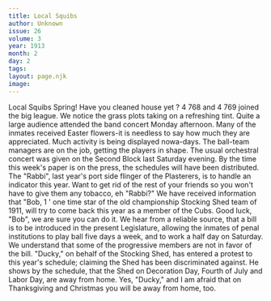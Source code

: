 ```yaml
---
title: Local Squibs
author: Unknown
issue: 26
volume: 3
year: 1913
month: 2
day: 2
tags:
layout: page.njk
image:
---
```

Local Squibs      Spring!   Have you cleaned house yet ?   4 768 and 4 769 joined the big league.   We notice the grass plots taking on a refreshing tint.   Quite a large audience attended the band concert Monday afternoon.   Many of the inmates received Easter flowers-it is needless to say how much they are appreciated.   Much activity is being displayed nowa-days. The ball-team managers are on the job, getting the players in shape.   The usual orchestral concert was given on the Second Block last Saturday evening.   By the time this week's paper is on the press, the schedules will have been distributed.   The "Rabbi", last year's port side flinger of the Plasterers, is to handle an indicator this year. Want to get rid of the rest of your friends so you won't have to give them any tobacco, eh "Rabbi?"   We have received information that "Bob, 1 ' one time star of the old championship Stocking Shed team of 1911, will try to come back this year as a member of the Cubs. Good luck, "Bob", we are sure you can do it.   We hear from a reliable source, that a bill is to be introduced in the present Legislature, allowing the inmates of penal institutions to play ball five days a week, and to work a half day on Saturday. We understand that some of the progressive members are not in favor of the bill.   "Ducky," on behalf of the Stocking Shed, has entered a protest to this year's schedule; claiming the Shed has been discriminated against. He shows by the schedule, that the Shed on Decoration Day, Fourth of July and Labor Day, are away from home. Yes, "Ducky," and I am afraid that on Thanksgiving and Christmas you will be away from home, too.   
